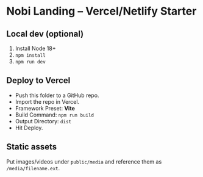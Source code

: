 # Nobi Landing – Vercel/Netlify Starter

## Local dev (optional)
1) Install Node 18+
2) `npm install`
3) `npm run dev`

## Deploy to Vercel
- Push this folder to a GitHub repo.
- Import the repo in Vercel.
- Framework Preset: **Vite**
- Build Command: `npm run build`
- Output Directory: `dist`
- Hit Deploy.

## Static assets
Put images/videos under `public/media` and reference them as `/media/filename.ext`.
